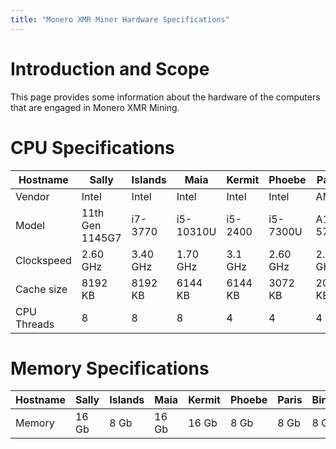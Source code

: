 ```yaml
---
title: "Monero XMR Miner Hardware Specifications"
---
```


# Introduction and Scope

This page provides some information about the hardware of the computers that are engaged in Monero XMR Mining.

# CPU Specifications

| Hostname    | Sally           | Islands          | Maia      | Kermit  | Phoebe    | Paris    | Bingo       |
| ----------- | --------------- | ---------------- | --------- | ------- | --------- |----------|-------------|
| Vendor      | Intel           | Intel            | Intel     | Intel   | Intel     | AMD      | AMD         |
| Model       | 11th Gen 1145G7 | i7-3770          | i5-10310U | i5-2400 | i5-7300U  | A10-5700 | AMD-A9-9420 |
| Clockspeed  | 2.60 GHz        | 3.40 GHz         | 1.70 GHz  | 3.1 GHz | 2.60 GHz  | 2.60 GHz | 3.0 GHz     |
| Cache size  | 8192 KB         | 8192 KB          | 6144 KB   | 6144 KB | 3072 KB   | 2048 KB  | 1024 KB     |
| CPU Threads | 8               | 8                | 8         | 4       | 4         | 4        | 2           |

# Memory Specifications

| Hostname    | Sally           | Islands          | Maia      | Kermit  | Phoebe    | Paris    | Bingo |
| ----------- | --------------- | ---------------- | --------- | ------- | --------- |----------|-------|
| Memory      | 16 Gb           | 8 Gb             | 16 Gb     | 16 Gb   | 8 Gb      | 8 Gb     | 8 Gb  |









